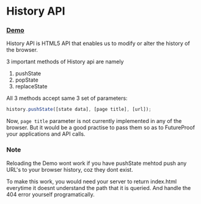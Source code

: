 # History API

### [Demo](./history-api-demo.html)

History API is HTML5 API that enables us to modify or alter the history of the browser.

3 important methods of History api are namely
1. pushState
2. popState
3. replaceState

All 3 methods accept same 3 set of parameters:
```js
history.pushState([state data], [page title], [url]);
```

Now, ```page title``` parameter is not currently implemented in any of the browser.
But it would be a good practise to pass them so as to FutureProof your applications and API calls.

### Note
Reloading the Demo wont work if you have pushState mehtod push any URL's to your browser history, coz they dont exist.

To make this work, you would need your server to return index.html everytime it doesnt understand the path that it is queried. And handle the 404 error yourself programatically.